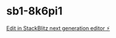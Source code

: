 # sb1-8k6pi1

[Edit in StackBlitz next generation editor ⚡️](https://stackblitz.com/~/github.com/shiika/sb1-8k6pi1)